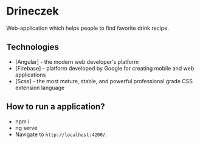 # Drineczek

Web-application which helps people to find favorite drink recipe.


## Technologies

- [Angular] - the modern web developer's platform
- [Firebase] - platform developed by Google for creating mobile and web applications
- [Scss] - the most mature, stable, and powerful professional grade CSS extension language 


## How to run a application?

- npm i
- ng serve
- Navigate to `http://localhost:4200/`.


